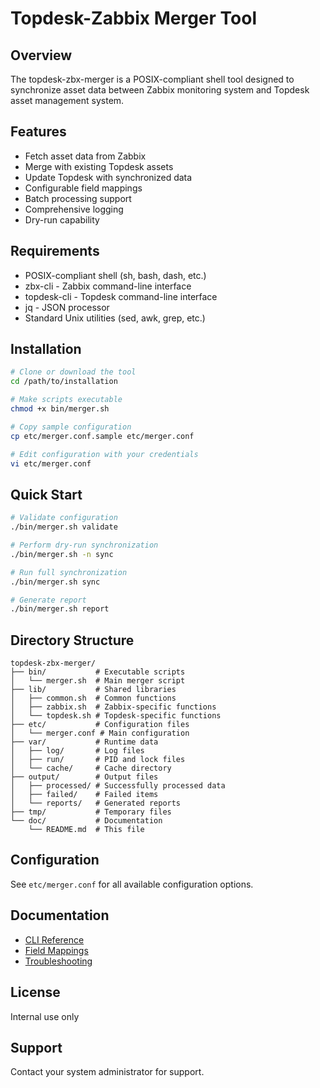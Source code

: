 # Topdesk-Zabbix Merger Tool

## Overview
The topdesk-zbx-merger is a POSIX-compliant shell tool designed to synchronize asset data between Zabbix monitoring system and Topdesk asset management system.

## Features
- Fetch asset data from Zabbix
- Merge with existing Topdesk assets
- Update Topdesk with synchronized data
- Configurable field mappings
- Batch processing support
- Comprehensive logging
- Dry-run capability

## Requirements
- POSIX-compliant shell (sh, bash, dash, etc.)
- zbx-cli - Zabbix command-line interface
- topdesk-cli - Topdesk command-line interface
- jq - JSON processor
- Standard Unix utilities (sed, awk, grep, etc.)

## Installation
```bash
# Clone or download the tool
cd /path/to/installation

# Make scripts executable
chmod +x bin/merger.sh

# Copy sample configuration
cp etc/merger.conf.sample etc/merger.conf

# Edit configuration with your credentials
vi etc/merger.conf
```

## Quick Start
```bash
# Validate configuration
./bin/merger.sh validate

# Perform dry-run synchronization
./bin/merger.sh -n sync

# Run full synchronization
./bin/merger.sh sync

# Generate report
./bin/merger.sh report
```

## Directory Structure
```
topdesk-zbx-merger/
├── bin/           # Executable scripts
│   └── merger.sh  # Main merger script
├── lib/           # Shared libraries
│   ├── common.sh  # Common functions
│   ├── zabbix.sh  # Zabbix-specific functions
│   └── topdesk.sh # Topdesk-specific functions
├── etc/           # Configuration files
│   └── merger.conf # Main configuration
├── var/           # Runtime data
│   ├── log/       # Log files
│   ├── run/       # PID and lock files
│   └── cache/     # Cache directory
├── output/        # Output files
│   ├── processed/ # Successfully processed data
│   ├── failed/    # Failed items
│   └── reports/   # Generated reports
├── tmp/           # Temporary files
└── doc/           # Documentation
    └── README.md  # This file
```

## Configuration
See `etc/merger.conf` for all available configuration options.

## Documentation
- [CLI Reference](CLI_REFERENCE.md)
- [Field Mappings](FIELD_MAPPINGS.md)
- [Troubleshooting](TROUBLESHOOTING.md)

## License
Internal use only

## Support
Contact your system administrator for support.